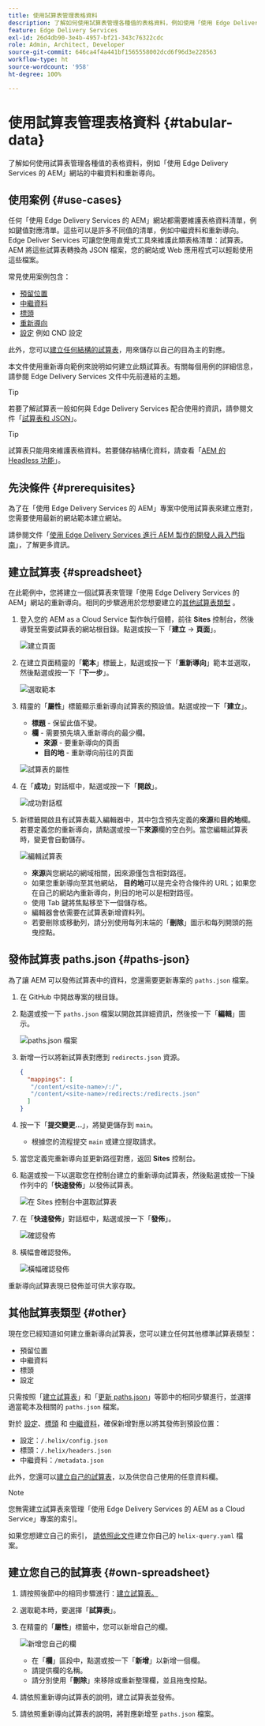 ```yaml
---
title: 使用試算表管理表格資料
description: 了解如何使用試算表管理各種值的表格資料，例如使用「使用 Edge Delivery Services 的 AEM」網站的中繼資料和重新導向。
feature: Edge Delivery Services
exl-id: 26d4db90-3e4b-4957-bf21-343c76322cdc
role: Admin, Architect, Developer
source-git-commit: 646ca4f4a441bf1565558002dcd6f96d3e228563
workflow-type: ht
source-wordcount: '958'
ht-degree: 100%

---
```



# 使用試算表管理表格資料 {#tabular-data}

了解如何使用試算表管理各種值的表格資料，例如「使用 Edge Delivery Services 的 AEM」網站的中繼資料和重新導向。

## 使用案例 {#use-cases}

任何「使用 Edge Delivery Services 的 AEM」網站都需要維護表格資料清單，例如鍵值對應清單。這些可以是許多不同值的清單，例如中繼資料和重新導向。Edge Deliver Services 可讓您使用直覺式工具來維護此類表格清單：試算表。AEM 將這些試算表轉換為 JSON 檔案，您的網站或 Web 應用程式可以輕鬆使用這些檔案。

常見使用案例包含：

* [預留位置](/help/edge/docs/placeholders.md)
* [中繼資料](/help/edge/docs/bulk-metadata.md)
* [標頭](/help/edge/docs/custom-headers.md)
* [重新導向](/help/edge/docs/redirects.md)
* [設定](/help/edge/docs/setup-byo-cdn-push-invalidation.md) 例如 CND 設定

此外，您可以[建立任何結構的試算表](#own-spreadsheet)，用來儲存以自己的目為主的對應。

本文件使用重新導向範例來說明如何建立此類試算表。有關每個用例的詳細信息，請參閱 Edge Delivery Services 文件中先前連結的主題。

>[!TIP]
>
>若要了解試算表一般如何與 Edge Delivery Services 配合使用的資訊，請參閱文件「[試算表和 JSON](/help/edge/developer/spreadsheets.md)」。

>[!TIP]
>
>試算表只能用來維護表格資料。若要儲存結構化資料，請查看「[AEM 的 Headless 功能](/help/headless/introduction.md)」。

## 先決條件 {#prerequisites}

為了在「使用 Edge Delivery Services 的 AEM」專案中使用試算表來建立應對，您需要使用最新的網站範本建立網站。

請參閱文件「[使用 Edge Delivery Services 進行 AEM 製作的開發人員入門指南](/help/edge/aem-authoring/edge-dev-getting-started.md)」，了解更多資訊。

## 建立試算表 {#spreadsheet}

在此範例中，您將建立一個試算表來管理「使用 Edge Delivery Services 的 AEM」網站的重新導向。相同的步驟適用於您想要建立的[其他試算表類型](#other) 。

1. 登入您的 AEM as a Cloud Service 製作執行個體，前往 **Sites** 控制台，然後導覽至需要試算表的網站根目錄。點選或按一下「**建立** -> **頁面**」。

   ![建立頁面](assets/tabular-data/tabular-data-create-page.png)

1. 在建立頁面精靈的「**範本**」標籤上，點選或按一下「**重新導向**」範本並選取，然後點選或按一下「**下一步**」。

   ![選取範本](assets/tabular-data/tabular-data-create-page-teamplate-redirects.png)

1. 精靈的「**屬性**」標籤顯示重新導向試算表的預設值。點選或按一下「**建立**」。

   * **標題** - 保留此值不變。
   * **欄** - 需要預先填入重新導向的最少欄。
      * **來源** - 要重新導向的頁面
      * **目的地** - 重新導向前往的頁面

   ![試算表的屬性](assets/tabular-data/tabular-data-create-page-properties-redirects.png)

1. 在「**成功**」對話框中，點選或按一下「**開啟**」。

   ![成功對話框](assets/tabular-data/tabular-data-success.png)

1. 新標籤開啟且有試算表載入編輯器中，其中包含預先定義的&#x200B;**來源**&#x200B;和&#x200B;**目的地**&#x200B;欄。若要定義您的重新導向，請點選或按一下&#x200B;**來源**&#x200B;欄的空白列。當您編輯試算表時，變更會自動儲存。

   ![編輯試算表](assets/tabular-data/tabular-data-edit-redirects.png)

   *  **來源**&#x200B;與您網站的網域相關，因來源僅包含相對路徑。
   * 如果您重新導向至其他網站， **目的地**&#x200B;可以是完全符合條件的 URL；如果您在自己的網站內重新導向，則目的地可以是相對路徑。
   * 使用 Tab 鍵將焦點移至下一個儲存格。
   * 編輯器會依需要在試算表新增資料列。
   * 若要刪除或移動列，請分別使用每列末端的「**刪除**」圖示和每列開頭的拖曳控點。

## 發佈試算表 paths.json {#paths-json}

為了讓 AEM 可以發佈試算表中的資料，您還需要更新專案的 `paths.json` 檔案。

1. 在 GitHub 中開啟專案的根目錄。

1. 點選或按一下 `paths.json` 檔案以開啟其詳細資訊，然後按一下「**編輯**」圖示。

   ![paths.json 檔案](assets/tabular-data/tabular-data-paths-json.png)

1. 新增一行以將新試算表對應到 `redirects.json` 資源。

   ```json
   {
     "mappings": [
      "/content/<site-name>/:/",
      "/content/<site-name>/redirects:/redirects.json"
     ]
   }
   ```

1. 按一下「**提交變更...**」，將變更儲存到 `main`。

   * 根據您的流程提交 `main` 或建立提取請求。

1. 當您定義完重新導向並更新路徑對應，返回 **Sites** 控制台。

1. 點選或按一下以選取您在控制台建立的重新導向試算表，然後點選或按一下操作列中的「**快速發佈**」以發佈試算表。

   ![在 Sites 控制台中選取試算表](assets/tabular-data/tabular-data-select-publish.png)

1. 在「**快速發佈**」對話框中，點選或按一下「**發佈**」。

   ![確認發佈](assets/tabular-data/tabular-data-quick-publish.png)

1. 橫幅會確認發佈。

   ![橫幅確認發佈](assets/tabular-data/tabular-data-publish-banner.png)

重新導向試算表現已發佈並可供大家存取。

## 其他試算表類型 {#other}

現在您已經知道如何建立重新導向試算表，您可以建立任何其他標準試算表類型：

* 預留位置
* 中繼資料
* 標頭
* 設定

只需按照「[建立試算表](#spreadsheet)」和「[更新 paths.json](#paths-json)」等節中的相同步驟進行，並選擇適當範本及相關的 `paths.json` 檔案。

對於 [設定](https://www.aem.live/docs/configuration)、[標頭](https://www.aem.live/docs/custom-headers) 和 [中繼資料](https://www.aem.live/docs/bulk-metadata)，確保新增對應以將其發佈到預設位置：

* 設定：`/.helix/config.json`
* 標頭：`/.helix/headers.json`
* 中繼資料：`/metadata.json`

此外，您還可以[建立自己的試算表](#own-spreadsheet)，以及供您自己使用的任意資料欄。

>[!NOTE]
>
>您無需建立試算表來管理「使用 Edge Delivery Services 的 AEM as a Cloud Service」專案的索引。
>
>如果您想建立自己的索引， [請依照此文件](https://www.aem.live/developer/indexing#setting-up-more-index-configurations)建立你自己的 `helix-query.yaml` 檔案。

## 建立您自己的試算表 {#own-spreadsheet}

1. 請按照後節中的相同步驟進行：[建立試算表。](#spreadsheet)

1. 選取範本時，要選擇「**試算表**」。

1. 在精靈的「**屬性**」標籤中，您可以新增自己的欄。

   ![新增您自己的欄](assets/tabular-data/tabular-data-own-spreadsheet.png)

   * 在「**欄**」區段中，點選或按一下「**新增**」以新增一個欄。
   * 請提供欄的名稱。
   * 請分別使用「**刪除**」來移除或重新整理欄，並且拖曳控點。

1. 請依照重新導向試算表的說明，建立試算表並發佈。

1. 請依照重新導向試算表的說明，將對應新增至 `paths.json` 檔案。

